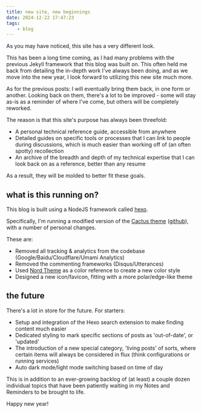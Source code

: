 ```yaml
---
title: new site, new beginnings
date: 2024-12-22 17:47:23
tags:
    - blog
---
```


As you may have noticed, this site has a very different look. 

This has been a long time coming, as I had many problems with the previous Jekyll framework that this blog was built on. This often held me back from detailing the in-depth work I've always been doing, and as we move into the new year, I look forward to utilizing this new site much more.

As for the previous posts: I will eventually bring them back, in one form or another. Looking back on them, there's a lot to be improved - some will stay as-is as a reminder of where I've come, but others will be completely reworked.

The reason is that this site's purpose has always been threefold:

- A personal technical reference guide, accessible from anywhere
- Detailed guides on specific tools or processes that I can link to people during discussions, which is much easier than working off of (an often spotty) recollection
- An archive of the breadth and depth of my technical expertise that I can look back on as a reference, better than any resume

As a result, they will be molded to better fit these goals.

## what is this running on?

This blog is built using a NodeJS framework called [hexo](https://hexo.io/).

Specifically, I'm running a modified version of the [Cactus theme](https://probberechts.github.io/hexo-theme-cactus/) ([github](https://github.com/probberechts/hexo-theme-cactus)), with a number of personal changes. 

These are:

- Removed all tracking & analytics from the codebase (Google/Baidu/Cloudflare/Umami Analytics)
- Removed the commenting frameworks (Disqus/Utterances)
- Used [Nord Theme](https://www.nordtheme.com/) as a color reference to create a new color style
- Designed a new icon/favicon, fitting with a more polar/edge-like theme

## the future

There's a lot in store for the future. For starters:

- Setup and integration of the Hexo search extension to make finding content much easier
- Dedicated styling to mark specific sections of posts as 'out-of-date', or 'updated'
- The introduction of a new special category, 'living posts' of sorts, where certain items will always be considered in flux (think configurations or running services)
- Auto dark mode/light mode switching based on time of day

This is in addition to an ever-growing backlog of (at least) a couple dozen individual topics that have been patiently waiting in my Notes and Reminders to be brought to life.

Happy new year!
